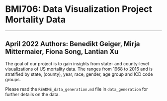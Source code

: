 # BMI706: Data Visualization Project Mortality Data
---
April 2022
Authors: Benedikt Geiger, Mirja Mittermaier, Fiona Song, Lantian Xu
---


The goal of our project is to gain insights from state- and county-level visualizations of US mortality data.
The ranges from 1968 to 2016 and is stratified by state, (county), year, race, gender, age group and ICD code groups.

Please read the `README_data_generation.md` file in `data_generation` for further details on the data.
